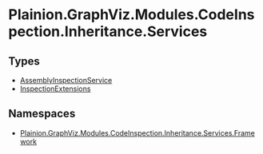 
# Plainion.GraphViz.Modules.CodeInspection.Inheritance.Services


## Types

* [AssemblyInspectionService](AssemblyInspectionService.md)
* [InspectionExtensions](InspectionExtensions.md)

## Namespaces

* [Plainion.GraphViz.Modules.CodeInspection.Inheritance.Services.Framework](Framework/ReadMe.md)
